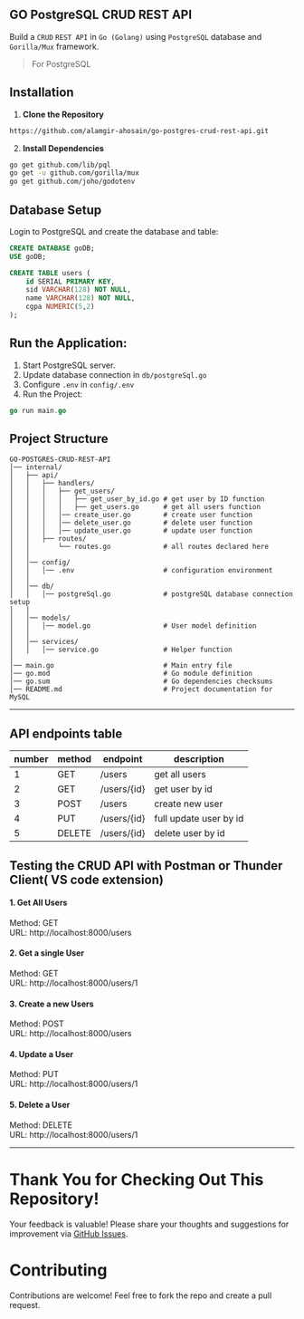 ## GO PostgreSQL CRUD REST API
Build a `CRUD` `REST API` in `Go (Golang)` using `PostgreSQL` database and `Gorilla/Mux` framework. 

>For PostgreSQL
## Installation
1. **Clone the Repository**
 ```bash
https://github.com/alamgir-ahosain/go-postgres-crud-rest-api.git
```
2. **Install Dependencies**<br>
 ```bash
go get github.com/lib/pql
go get -u github.com/gorilla/mux
go get github.com/joho/godotenv
```

##  Database Setup
Login to PostgreSQL and create the database and table:
```sql
CREATE DATABASE goDB;
USE goDB;

CREATE TABLE users (
    id SERIAL PRIMARY KEY,         
    sid VARCHAR(128) NOT NULL,
    name VARCHAR(128) NOT NULL,
    cgpa NUMERIC(5,2)             
);
```
## Run the Application:
1. Start PostgreSQL server.  
2. Update database connection in `db/postgreSql.go`
3. Configure `.env` in `config/.env`
4. Run the Project:
```go
go run main.go
```
   
##  Project Structure
```plaintext
GO-POSTGRES-CRUD-REST-API
│── internal/
│   ├── api/
│   │   ├── handlers/
│   │   │   ├── get_users/            
│   │   │   │   ├── get_user_by_id.go # get user by ID function
│   │   │   │   ├── get_users.go      # get all users function
│   │   │   │── create_user.go        # create user function
│   │   │   │── delete_user.go        # delete user function
│   │   │   │── update_user.go        # update user function 
│   │   ├── routes/
│   │       └── routes.go             # all routes declared here
│   │
│   │── config/
│   │   │── .env                      # configuration environment 
│   │
│   │── db/
│   │   │── postgreSql.go             # postgreSQL database connection setup
│   │
│   │── models/
│   │   │── model.go                  # User model definition
│   │
│   │── services/
│   │   │── service.go                # Helper function 
│
│── main.go                           # Main entry file 
│── go.mod                            # Go module definition
│── go.sum                            # Go dependencies checksums
│── README.md                         # Project documentation for MySQL

```
--- 
##  API endpoints table

| number | method | endpoint       |     description               |
| ------ | ------ | -------------- | ------------------------------|
|    1   | GET    | /users         | get all users                 |
|    2   | GET    | /users/{id}    | get user by id                |
|    3   | POST   | /users         | create new user               |
|    4   | PUT    | /users/{id}    | full update user by id        |
|    5   | DELETE | /users/{id}    | delete user by id             |

## Testing the CRUD API with Postman or Thunder Client( VS code extension)
#### 1. Get All Users
  Method: GET<br> URL: http://localhost:8000/users<br>
  
#### 2. Get a single User
  Method: GET<br> URL: http://localhost:8000/users/1<br>
  
#### 3. Create a new  Users
  Method: POST<br> URL: http://localhost:8000/users<br>
  
#### 4. Update a User
  Method: PUT<br> URL: http://localhost:8000/users/1<br>

#### 5. Delete a User
  Method: DELETE<br> URL: http://localhost:8000/users/1<br>

---
# Thank You for Checking Out This Repository!
Your feedback is valuable! Please share your thoughts and suggestions for improvement via [GitHub Issues](https://github.com/alamgir-ahosain/go-postgres-crud-rest-api/issues).

# Contributing  
Contributions are welcome! Feel free to fork the repo and create a pull request.



